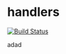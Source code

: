 # handlers

[![Build Status](https://travis-ci.org/atomisthqa/handlers.svg?branch=master)](https://travis-ci.org/atomisthqa/handlers)




adad

